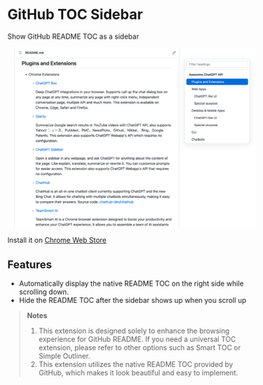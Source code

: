 # GitHub TOC Sidebar

Show GitHub README TOC as a sidebar 

![](images/screenshot-0.png)


Install it on [Chrome Web Store](https://chrome.google.com/webstore/detail/github-toc-sidebar/cdiiikhamhampcninkmmpgejjbgdgdnn)


## Features

- Automatically display the native README TOC on the right side while scrolling down.
- Hide the README TOC after the sidebar shows up when you scroll up

> **Notes**
> 1. This extension is designed solely to enhance the browsing experience for GitHub README.
>     If you need a universal TOC extension, please refer to other options such as Smart TOC or Simple Outliner.
> 2. This extension utilizes the native README TOC provided by GitHub,
>    which makes it look beautiful and easy to implement.
